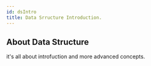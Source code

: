 ```yaml
---
id: dsIntro
title: Data Srructure Introduction.
---
```


## About Data Structure

it's all about introfuction and more advanced concepts.
